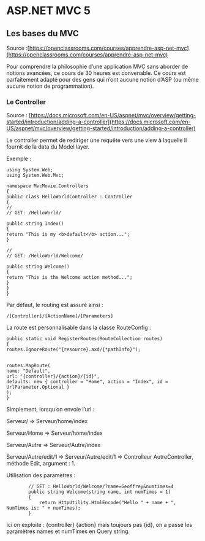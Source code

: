 # ASP.NET MVC 5

## Les bases du MVC

Source :[https://openclassrooms.com/courses/apprendre-asp-net-mvc](https://openclassrooms.com/courses/apprendre-asp-net-mvc)

Pour comprendre la philosophie d’une application MVC sans aborder de notions avancées, ce cours de 30 heures est convenable. Ce cours est parfaitement adapté pour des gens qui n’ont aucune notion d’ASP \(ou même aucune notion de programmation\).

### Le Controller

Source : [https://docs.microsoft.com/en-US/aspnet/mvc/overview/getting-started/introduction/adding-a-controller](https://docs.microsoft.com/en-US/aspnet/mvc/overview/getting-started/introduction/adding-a-controller)

Le controller permet de rediriger une requête vers une view à laquelle il fournit de la data du Model layer.

Exemple :

```
using System.Web;
using System.Web.Mvc;

namespace MvcMovie.Controllers
{
public class HelloWorldController : Controller
{
//
// GET: /HelloWorld/

public string Index()
{
return "This is my <b>default</b> action...";
}

//
// GET: /HelloWorld/Welcome/

public string Welcome()
{
return "This is the Welcome action method...";
}
}
}
```

Par défaut, le routing est assuré ainsi :

`/[Controller]/[ActionName]/[Parameters]`

La route est personnalisable dans la classe RouteConfig :

```
public static void RegisterRoutes(RouteCollection routes)
{
routes.IgnoreRoute("{resource}.axd/{*pathInfo}");


routes.MapRoute(
name: "Default",
url: "{controller}/{action}/{id}",
defaults: new { controller = "Home", action = "Index", id = UrlParameter.Optional }
);
}
```

Simplement, lorsqu’on envoie l’url :

Serveur/ ⇒ Serveur/home/index

Serveur/Home ⇒ Serveur/home/index

Serveur/Autre ⇒ Serveur/Autre/index

Serveur/Autre/edit/1 ⇒ Serveur/Autre/edit/1 ⇒ Controlleur AutreController, méthode Edit, argument : 1.

Utilisation des paramètres :

```
        // GET : HelloWorld/Welcome/?name=Geoffrey&numtimes=4
        public string Welcome(string name, int numTimes = 1)
        {
            return HttpUtility.HtmlEncode("Hello " + name + ", NumTimes is: " + numTimes);
        }
```

Ici on exploite : {controller} {action} mais toujours pas {id}, on a passé les paramètres names et numTimes en Query string.



